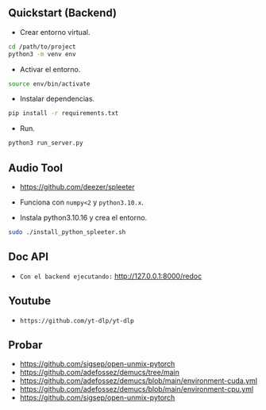 ## Quickstart (Backend)
- Crear entorno virtual.
```bash
cd /path/to/project
python3 -m venv env
```

- Activar el entorno.
```bash
source env/bin/activate
```

- Instalar dependencias.
```bash
pip install -r requirements.txt
```

- Run.
```bash
python3 run_server.py
```

## Audio Tool
- https://github.com/deezer/spleeter
- Funciona con `numpy<2` y `python3.10.x`.

- Instala python3.10.16 y crea el entorno.
```bash
sudo ./install_python_spleeter.sh
```

## Doc API
- `Con el backend ejecutando:` http://127.0.0.1:8000/redoc


## Youtube
- `https://github.com/yt-dlp/yt-dlp`




## Probar
- https://github.com/sigsep/open-unmix-pytorch
- https://github.com/adefossez/demucs/tree/main
- https://github.com/adefossez/demucs/blob/main/environment-cuda.yml
- https://github.com/adefossez/demucs/blob/main/environment-cpu.yml
- https://github.com/sigsep/open-unmix-pytorch